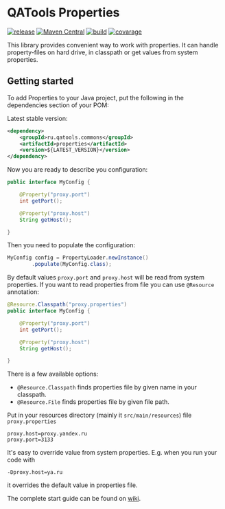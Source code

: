 # QATools Properties

[![release](http://github-release-version.herokuapp.com/github/qatools/properties/release.svg?style=flat)](https://github.com/yandex-qatools/properties/releases/latest)
[![Maven Central](https://maven-badges.herokuapp.com/maven-central/ru.qatools.commons/properties/badge.svg?style=flat)](https://maven-badges.herokuapp.com/maven-central/ru.qatools.commons/properties) [![build](https://img.shields.io/jenkins/s/http/ci.qatools.ru/properties_master-deploy.svg?style=flat)](http://ci.qatools.ru/job/properties_master-deploy/lastBuild/) [![covarage](https://img.shields.io/sonar/http/sonar.qatools.ru/ru.qatools.commons:properties/coverage.svg?style=flat)](http://sonar.qatools.ru/dashboard/index/ru.qatools.commons:properties)

This library provides convenient way to work with properties. It can handle property-files
on hard drive, in classpath or get values from system properties.

## Getting started

To add Properties to your Java project, put the following in the
dependencies section of your POM:

Latest stable version:
```xml
<dependency>
    <groupId>ru.qatools.commons</groupId>
    <artifactId>properties</artifactId>
    <version>${LATEST_VERSION}</version>
</dependency>
```

Now you are ready to describe you configuration:

```java
public interface MyConfig {

    @Property("proxy.port")
    int getPort();

    @Property("proxy.host")
    String getHost();

}
```

Then you need to populate the configuration:

```java
MyConfig config = PropertyLoader.newInstance()
        .populate(MyConfig.class);
```

By default values `proxy.port` and `proxy.host` will be read from system properties.
If you want to read properties from file you can use `@Resource` annotation:

```java
@Resource.Classpath("proxy.properties")
public interface MyConfig {

    @Property("proxy.port")
    int getPort();

    @Property("proxy.host")
    String getHost();

}
```

There is a few available options:

* `@Resource.Classpath` finds properties file by given name in your classpath.
* `@Resource.File` finds properties file by given file path.


Put in your resources directory (mainly it `src/main/resources`) file `proxy.properties`

```properties
proxy.host=proxy.yandex.ru
proxy.port=3133
```

It's easy to override value from system properties. E.g. when you run your code with

`-Dproxy.host=ya.ru`

it overrides the default value in properties file.

The complete start guide can be found on [wiki](http://wiki.qatools.ru/display/COMMONS/Properties).
